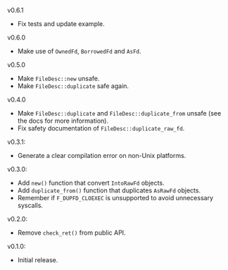 v0.6.1
  * Fix tests and update example.

v0.6.0
  * Make use of `OwnedFd`, `BorrowedFd` and `AsFd`.

v0.5.0
  * Make `FileDesc::new` unsafe.
  * Make `FileDesc::duplicate` safe again.

v0.4.0
  * Make `FileDesc::duplicate` and `FileDesc::duplicate_from` unsafe (see the docs for more information).
  * Fix safety documentation of `FileDesc::duplicate_raw_fd`.

v0.3.1:
  * Generate a clear compilation error on non-Unix platforms.

v0.3.0:
  * Add `new()` function that convert `IntoRawFd` objects.
  * Add `duplicate_from()` function that duplicates `AsRawFd` objects.
  * Remember if `F_DUPFD_CLOEXEC` is unsupported to avoid unnecessary syscalls.

v0.2.0:
  * Remove `check_ret()` from public API.

v0.1.0:
  * Initial release.
